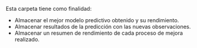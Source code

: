 Esta carpeta tiene como finalidad:
* Almacenar el mejor modelo predictivo obtenido y su rendimiento.
* Almacenar resultados de la predicción con las nuevas observaciones.
* Almacenar un resumen de rendimiento de cada proceso de mejora realizado.